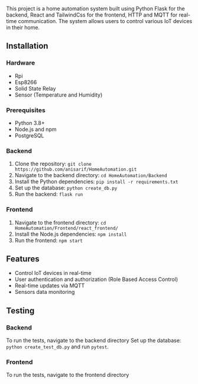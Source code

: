 This project is a home automation system built using Python Flask for the backend, React and TailwindCss for the frontend, HTTP and MQTT for real-time communication. The system allows users to control various IoT devices in their home. 

## Installation

### Hardware

- Rpi
- Esp8266
- Solid State Relay
- Sensor (Temperature and Humidity)

### Prerequisites

- Python 3.8+
- Node.js and npm
- PostgreSQL

### Backend

1. Clone the repository: `git clone https://github.com/anisarif/HomeAutomation.git`
2. Navigate to the backend directory: `cd HomeAutomation/Backend`
3. Install the Python dependencies: `pip install -r requirements.txt`
4. Set up the database: `python create_db.py`
5. Run the backend: `flask run`

### Frontend

1. Navigate to the frontend directory: `cd HomeAutomation/Frontend/react_frontend/`
2. Install the Node.js dependencies: `npm install`
3. Run the frontend: `npm start`

## Features

- Control IoT devices in real-time 
- User authentication and authorization (Role Based Access Control)
- Real-time updates via MQTT
- Sensors data monitoring

## Testing

### Backend

To run the tests, navigate to the backend directory 
Set up the database: `python create_test_db.py` and run `pytest`.

### Frontend

To run the tests, navigate to the frontend directory
